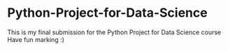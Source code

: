 # Python-Project-for-Data-Science
This is my final submission for the Python Project for Data Science course
Have fun marking :)
